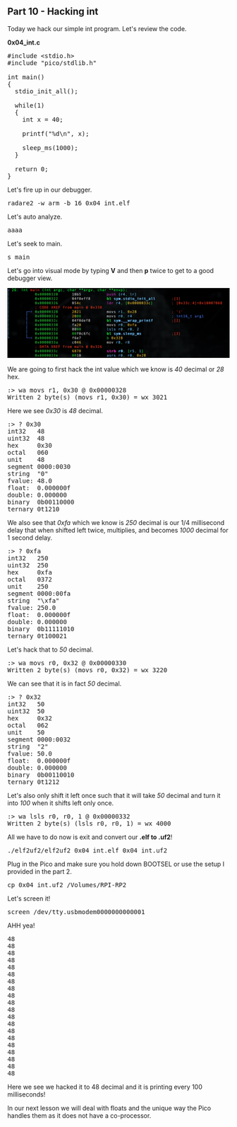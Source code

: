 ## Part 10 - Hacking int

Today we hack our simple int program. Let's review the code.

__0x04\_int.c__

<pre spellcheck="false">#include &lt;stdio.h&gt;
#include "pico/stdlib.h"

int main()&nbsp;
{
&nbsp; stdio_init_all();

&nbsp; while(1)&nbsp;
&nbsp; {
&nbsp; &nbsp; int x = 40;&nbsp;

&nbsp; &nbsp; printf("%d\n", x);&nbsp;

&nbsp; &nbsp; sleep_ms(1000);
&nbsp; }

&nbsp; return 0;
}
</pre>

Let's fire up in our debugger.

<pre spellcheck="false">radare2 -w arm -b 16 0x04_int.elf
</pre>

Let's auto analyze.

<pre spellcheck="false">aaaa
</pre>

Let's seek to main.

<pre spellcheck="false">s main
</pre>

Let's go into visual mode by typing&nbsp;__V__&nbsp;and then&nbsp;__p__&nbsp;twice to get to a good debugger view.

<div class="slate-resizable-image-embed slate-image-embed__resize-full-width"><img src="/imgs/1617616216893.jpg"/></div>

We are going to first hack the int value which we know is _40_ decimal or _28_ hex.

<pre spellcheck="false">:&gt; wa movs r1, 0x30 @ 0x00000328
Written 2 byte(s) (movs r1, 0x30) = wx 3021
</pre>

Here we see _0x30_ is _48_ decimal.

<pre spellcheck="false">:&gt; ? 0x30
int32 &nbsp; 48
uint32&nbsp; 48
hex &nbsp; &nbsp; 0x30
octal &nbsp; 060
unit&nbsp; &nbsp; 48
segment 0000:0030
string&nbsp; "0"
fvalue: 48.0
float:&nbsp; 0.000000f
double: 0.000000
binary&nbsp; 0b00110000
ternary 0t1210
</pre>

We also see that _0xfa_ which we know is _250_ decimal is our 1/4 millisecond delay that when shifted left twice, multiplies, and becomes _1000_ decimal for 1 second delay.

<pre spellcheck="false">:&gt; ? 0xfa
int32 &nbsp; 250
uint32&nbsp; 250
hex &nbsp; &nbsp; 0xfa
octal &nbsp; 0372
unit&nbsp; &nbsp; 250
segment 0000:00fa
string&nbsp; "\xfa"
fvalue: 250.0
float:&nbsp; 0.000000f
double: 0.000000
binary&nbsp; 0b11111010
ternary 0t100021
</pre>

Let's hack that to _50_ decimal.

<pre spellcheck="false">:&gt; wa movs r0, 0x32 @ 0x00000330
Written 2 byte(s) (movs r0, 0x32) = wx 3220
</pre>

We can see that it is in fact _50_ decimal.

<pre spellcheck="false">:&gt; ? 0x32
int32 &nbsp; 50
uint32&nbsp; 50
hex &nbsp; &nbsp; 0x32
octal &nbsp; 062
unit&nbsp; &nbsp; 50
segment 0000:0032
string&nbsp; "2"
fvalue: 50.0
float:&nbsp; 0.000000f
double: 0.000000
binary&nbsp; 0b00110010
ternary 0t1212
</pre>

Let's also only shift it left once such that it will take _50_ decimal and turn it into _100_ when it shifts left only once.

<pre spellcheck="false">:&gt; wa lsls r0, r0, 1 @ 0x00000332
Written 2 byte(s) (lsls r0, r0, 1) = wx 4000
</pre>

All we have to do now is exit and convert our&nbsp;__.elf&nbsp;__to&nbsp;__.uf2__!

<pre spellcheck="false">./elf2uf2/elf2uf2 0x04_int.elf 0x04_int.uf2
</pre>

Plug in the Pico and make sure you hold down BOOTSEL or use the setup I provided in the part 2.

<pre spellcheck="false">cp 0x04_int.uf2 /Volumes/RPI-RP2
</pre>

Let's screen it!

<pre spellcheck="false">screen /dev/tty.usbmodem0000000000001
</pre>

AHH yea!

<pre spellcheck="false">48
48
48
48
48
48
48
48
48
48
48
48
48
48
48
48
48
48
48
48
</pre>

Here we see we hacked it to 48 decimal and it is printing every 100 milliseconds!

In our next lesson we will deal with floats and the unique way the Pico handles them as it does not have a co-processor.